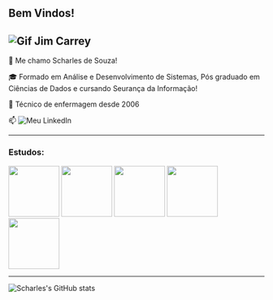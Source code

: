 ## Bem Vindos!

![Gif Jim Carrey](https://media.tenor.com/7y5bGaEIj9oAAAAM/fast-typing.gif)
--------


👨 Me chamo Scharles de Souza!

🎓 Formado em Análise e Desenvolvimento de Sistemas, Pós graduado em Ciências de Dados e cursando Seurança da Informação!

💉 Técnico de enfermagem desde 2006

 📫 ![Meu LinkedIn](www.linkedin.com/in/scharles-de-souza-1999a1229)


--------


### Estudos:


<img src="https://cdn.jsdelivr.net/gh/devicons/devicon@latest/icons/visualbasic/visualbasic-original.svg" width="100px" />
<img src="https://cdn.jsdelivr.net/gh/devicons/devicon@latest/icons/python/python-original-wordmark.svg" width="100px" />
<img src="https://cdn.jsdelivr.net/gh/devicons/devicon@latest/icons/mysql/mysql-original-wordmark.svg" width="100px" />
<img src="https://cdn.jsdelivr.net/gh/devicons/devicon@latest/icons/vscode/vscode-original.svg" width="100px" />
<img src="https://encrypted-tbn0.gstatic.com/images?q=tbn:ANd9GcTZqYSpdQfHJCy9YvJa2aAYBlOKOxMxlaTr9w&s" width="100" />

-------

![Scharles's GitHub stats](https://github-readme-stats.vercel.app/api?username=scharlesdesouza&show_icons=true&theme=dracula)
